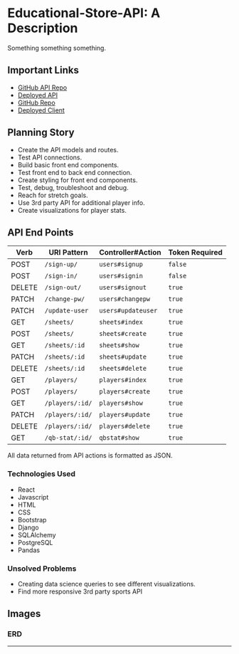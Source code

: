 # Educational-Store-API: A Description

Something something something.

## Important Links

- [GitHub API Repo](https://github.com/sebastian-chang/fantasy-cheat-sheet-api)
- [Deployed API](https://fantasy-backend-cheat-sheet.herokuapp.com/)
- [GitHub Repo](https://github.com/sebastian-chang/fantasy-cheat-sheet)
- [Deployed Client](https://worldwide-coders.github.io/educational-store/#/)

## Planning Story

- Create the API models and routes.
- Test API connections.
- Build basic front end components.
- Test front end to back end connection.
- Create styling for front end components.
- Test, debug, troubleshoot and debug.
- Reach for stretch goals.
- Use 3rd party API for additional player info.
- Create visualizations for player stats.

## API End Points

| Verb   | URI Pattern            | Controller#Action           | Token Required  |
|--------|------------------------|-----------------------------|-----------------|
| POST   | `/sign-up/`            | `users#signup`              | `false`         |
| POST   | `/sign-in/`            | `users#signin`              | `false`         |
| DELETE | `/sign-out/`           | `users#signout`             | `true`          |
| PATCH  | `/change-pw/`          | `users#changepw`            | `true`          |
| PATCH  | `/update-user`         | `users#updateuser`          | `true`          |
| GET    | `/sheets/`             | `sheets#index`              | `true`          |
| POST   | `/sheets/`             | `sheets#create`             | `true`          |
| GET    | `/sheets/:id`          | `sheets#show`               | `true`          |
| PATCH  | `/sheets/:id`          | `sheets#update`             | `true`          |
| DELETE | `/sheets/:id`          | `sheets#delete`             | `true`          |
| GET    | `/players/`            | `players#index`             | `true`          |
| POST   | `/players/`            | `players#create`            | `true`          |
| GET    | `/players/:id/`        | `players#show`              | `true`          |
| PATCH  | `/players/:id/`        | `players#update`            | `true`          |
| DELETE | `/players/:id/`        | `players#delete`            | `true`          |
| GET    | `/qb-stat/:id/`        | `qbstat#show`               | `true`          |

All data returned from API actions is formatted as JSON.

### Technologies Used

- React
- Javascript
- HTML
- CSS
- Bootstrap
- Django
- SQLAlchemy
- PostgreSQL
- Pandas

### Unsolved Problems

- Creating data science queries to see different visualizations.
- Find more responsive 3rd party sports API

## Images

### ERD

<!-- ![ERD](https://i.imgur.com/iwe6nV4.png) -->

---
